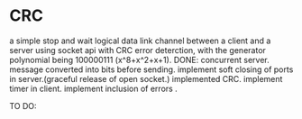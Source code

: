 # CRC
a simple stop and wait logical data link channel between a client and a server using socket api with CRC error deterction, with the generator polynomial being 100000111 (x^8+x^2+x+1).
DONE:
concurrent server.
message converted into bits before sending.
implement soft closing of ports in server.(graceful release of open socket.)
implemented CRC.
 implement timer in client.
 implement inclusion of errors .


 TO DO:
